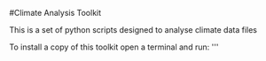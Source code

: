 #Climate Analysis Toolkit

This is a set of python scripts designed to analyse climate data files

To install a copy of this toolkit open a terminal and run:
'''
